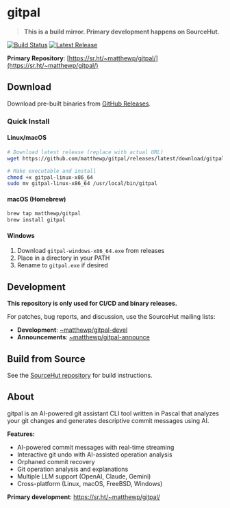 # gitpal

> **This is a build mirror. Primary development happens on SourceHut.**

[![Build Status](https://github.com/matthewp/gitpal/workflows/Build%20Release%20Binaries/badge.svg)](https://github.com/matthewp/gitpal/actions)
[![Latest Release](https://img.shields.io/github/v/release/matthewp/gitpal)](https://github.com/matthewp/gitpal/releases)

**Primary Repository**: [https://sr.ht/~matthewp/gitpal/](https://sr.ht/~matthewp/gitpal/)

## Download

Download pre-built binaries from [GitHub Releases](https://github.com/matthewp/gitpal/releases).

### Quick Install

#### Linux/macOS
```bash
# Download latest release (replace with actual URL)
wget https://github.com/matthewp/gitpal/releases/latest/download/gitpal-linux-x86_64

# Make executable and install
chmod +x gitpal-linux-x86_64
sudo mv gitpal-linux-x86_64 /usr/local/bin/gitpal
```

#### macOS (Homebrew)
```bash
brew tap matthewp/gitpal
brew install gitpal
```

#### Windows
1. Download `gitpal-windows-x86_64.exe` from releases
2. Place in a directory in your PATH
3. Rename to `gitpal.exe` if desired

## Development

**This repository is only used for CI/CD and binary releases.**

For patches, bug reports, and discussion, use the SourceHut mailing lists:
- **Development**: [~matthewp/gitpal-devel](https://lists.sr.ht/~matthewp/gitpal-devel)
- **Announcements**: [~matthewp/gitpal-announce](https://lists.sr.ht/~matthewp/gitpal-announce)

## Build from Source

See the [SourceHut repository](https://sr.ht/~matthewp/gitpal/) for build instructions.

## About

gitpal is an AI-powered git assistant CLI tool written in Pascal that analyzes your git changes and generates descriptive commit messages using AI.

**Features:**
- AI-powered commit messages with real-time streaming
- Interactive git undo with AI-assisted operation analysis
- Orphaned commit recovery
- Git operation analysis and explanations
- Multiple LLM support (OpenAI, Claude, Gemini)
- Cross-platform (Linux, macOS, FreeBSD, Windows)

**Primary development**: https://sr.ht/~matthewp/gitpal/